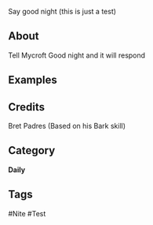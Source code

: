 Say good night (this is just a test)

## About
Tell Mycroft Good night and it will respond

## Examples


## Credits
Bret Padres (Based on his Bark skill)

## Category
**Daily**

## Tags
#Nite
#Test

